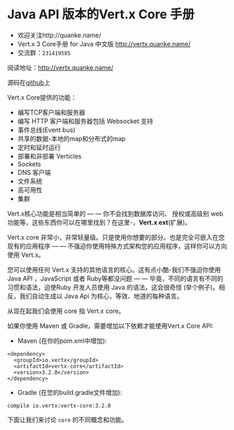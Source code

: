 # Java API 版本的Vert.x Core 手册

- 欢迎关注http://quanke.name/
- Vert.x 3 Core手册 for Java 中文版 http://vertx.quanke.name/
- 交流群：`231419585`


阅读地址：http://vertx.quanke.name/


源码在[github](https://github.com/eclipse/vert.x)上

Vert.x Core提供的功能：

* 编写TCP客户端和服务器
* 编写 HTTP 客户端和服务器包括 Websocket 支持
* 事件总线(Event bus)
* 共享的数据-本地的map和分布式的map
* 定时和延时运行
* 部署和非部署 Verticles
* Sockets
* DNS 客户端
* 文件系统
* 高可用性
* 集群

Vert.x核心功能是相当简单的 — — 你不会找到数据库访问、 授权或高级别 web 功能等，这些东西你可以在哪里找到？在这里-，**Vert.x ext**(扩展)。

Vert.x core 非常小，非常轻量级。只是使用你想要的部分。也是完全可嵌入在您现有的应用程序 — — 不强迫你使用特殊方式架构您的应用程序，这样你可以方向使用 Vert.x。


您可以使用任何 Vert.x 支持的其他语言的核心。这有点小酷-我们不强迫你使用 Java API ，JavaScript 或者 Ruby等都没问题 — — 毕竟，不同的语言有不同的习惯和语法，迫使Ruby 开发人员使用 Java 的语法，这会很奇怪 (举个例子)。相反，我们自动生成以 Java Api 为核心，等效、地道的每种语言。

从现在起我们会使用 core 指 Vert.x core。

如果你使用 Maven 或 Gradle，需要增加以下依赖才能使用Vert.x Core API:

* Maven (在你的pom.xml中增加):

```
<dependency>
  <groupId>io.vertx</groupId>
  <artifactId>vertx-core</artifactId>
  <version>3.2.0</version>
</dependency>
```

* Gradle (在您的build.gradle文件增加):

```
compile io.vertx:vertx-core:3.2.0
```

下面让我们来讨论 `core` 的不同概念和功能。
